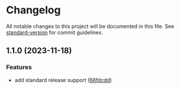 # Changelog

All notable changes to this project will be documented in this file. See [standard-version](https://github.com/conventional-changelog/standard-version) for commit guidelines.

## 1.1.0 (2023-11-18)


### Features

* add standard release support ([66fdcdd](https://github.com/adazol123/lab-cloud-run/commit/66fdcdd1cd417eec1fbf799b4baff8a11798982d))
